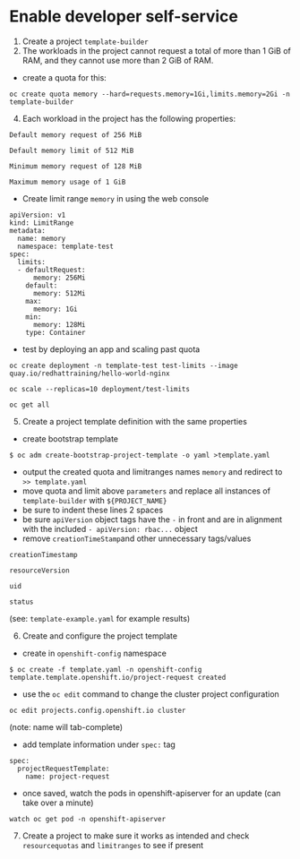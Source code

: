 # Enable developer self-service

1. Create a project `template-builder`
2. The workloads in the project cannot request a total of more than 1 GiB of RAM, and they cannot use more than 2 GiB of RAM.  
- create a quota for this:  
  
```
oc create quota memory --hard=requests.memory=1Gi,limits.memory=2Gi -n template-builder
```
4. Each workload in the project has the following properties:
  
```
Default memory request of 256 MiB  
  
Default memory limit of 512 MiB  
  
Minimum memory request of 128 MiB  
  
Maximum memory usage of 1 GiB  
```
- Create limit range `memory` in using the web console
```
apiVersion: v1
kind: LimitRange
metadata:
  name: memory
  namespace: template-test
spec:
  limits:
  - defaultRequest:
      memory: 256Mi
    default:
      memory: 512Mi
    max:
      memory: 1Gi
    min:
      memory: 128Mi
    type: Container
```
- test by deploying an app and scaling past quota
```
oc create deployment -n template-test test-limits --image quay.io/redhattraining/hello-world-nginx

oc scale --replicas=10 deployment/test-limits

oc get all
```
5. Create a project template definition with the same properties
- create bootstrap template
```
$ oc adm create-bootstrap-project-template -o yaml >template.yaml
```
- output the created quota and limitranges names `memory` and redirect to `>> template.yaml`
- move quota and limit above `parameters` and replace all instances of `template-builder` with `${PROJECT_NAME}`
- be sure to indent these lines 2 spaces
- be sure `apiVersion` object tags have the `-` in front and are in alignment with the included `- apiVersion: rbac...` object
- remove `creationTimeStamp`and other unnecessary tags/values

```
creationTimestamp

resourceVersion

uid

status
```
(see: `template-example.yaml` for example results)  

6. Create and configure the project template
- create in `openshift-config` namespace

```
$ oc create -f template.yaml -n openshift-config
template.template.openshift.io/project-request created
```
- use the `oc edit` command to change the cluster project configuration

```
oc edit projects.config.openshift.io cluster
```
(note: name will tab-complete)

- add template information under `spec:` tag
```
spec:
  projectRequestTemplate:
    name: project-request
```
- once saved, watch the pods in openshift-apiserver for an update (can take over a minute)

```
watch oc get pod -n openshift-apiserver
```
7. Create a project to make sure it works as intended and check `resourcequotas` and `limitranges` to see if present
